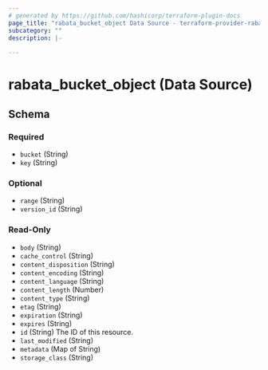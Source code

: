 ```yaml
---
# generated by https://github.com/hashicorp/terraform-plugin-docs
page_title: "rabata_bucket_object Data Source - terraform-provider-rabata"
subcategory: ""
description: |-
  
---
```


# rabata_bucket_object (Data Source)





<!-- schema generated by tfplugindocs -->
## Schema

### Required

- `bucket` (String)
- `key` (String)

### Optional

- `range` (String)
- `version_id` (String)

### Read-Only

- `body` (String)
- `cache_control` (String)
- `content_disposition` (String)
- `content_encoding` (String)
- `content_language` (String)
- `content_length` (Number)
- `content_type` (String)
- `etag` (String)
- `expiration` (String)
- `expires` (String)
- `id` (String) The ID of this resource.
- `last_modified` (String)
- `metadata` (Map of String)
- `storage_class` (String)
